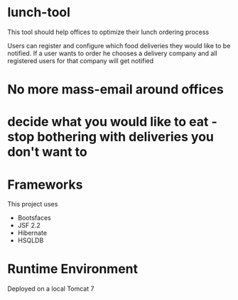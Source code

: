# lunch-tool

This tool should help offices to optimize their lunch ordering process

Users can register and configure which food deliveries they would like to be notified.
If a user wants to order he chooses a delivery company and all registered users for that company will get notified

# No more mass-email around offices
# decide what you would like to eat - stop bothering with deliveries you don't want to 

# Frameworks
This project uses
* Bootsfaces
* JSF 2.2
* Hibernate
* HSQLDB

# Runtime Environment
Deployed on a local Tomcat 7

